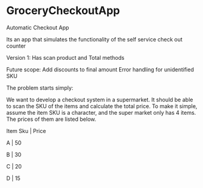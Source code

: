 # GroceryCheckoutApp
Automatic Checkout App

Its an app that simulates the functionality of the self service check out counter

Version 1: Has scan product and Total methods

Future scope:
Add discounts to final amount
Error handling for unidentified SKU

The problem starts simply:

We want to develop a checkout system in a supermarket. It should be able to scan the SKU of the items and calculate the total price. To make it simple, assume the item SKU is a character, and the super market only has 4 items. The prices of them are listed below.

Item Sku | Price

A | 50

B | 30

C | 20

D | 15
